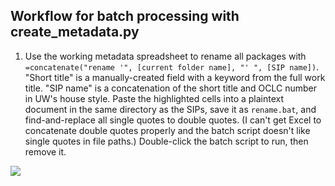 ## Workflow for batch processing with create_metadata.py
1. Use the working metadata spreadsheet to rename all packages with `=concatenate("rename '", [current folder name], "' ", [SIP name])`. "Short title" is a manually-created field with a keyword from the full work title. "SIP name" is a concatenation of the short title and OCLC number in UW's house style. Paste the highlighted cells into a plaintext document in the same directory as the SIPs, save it as `rename.bat`, and find-and-replace all single quotes to double quotes. (I can't get Excel to concatenate double quotes properly and the batch script doesn't like single quotes in file paths.) Double-click the batch script to run, then remove it.
<img src=https://user-images.githubusercontent.com/75695487/165340803-e0a69849-7241-49f1-925f-86f9de9a7ff7.PNG>

